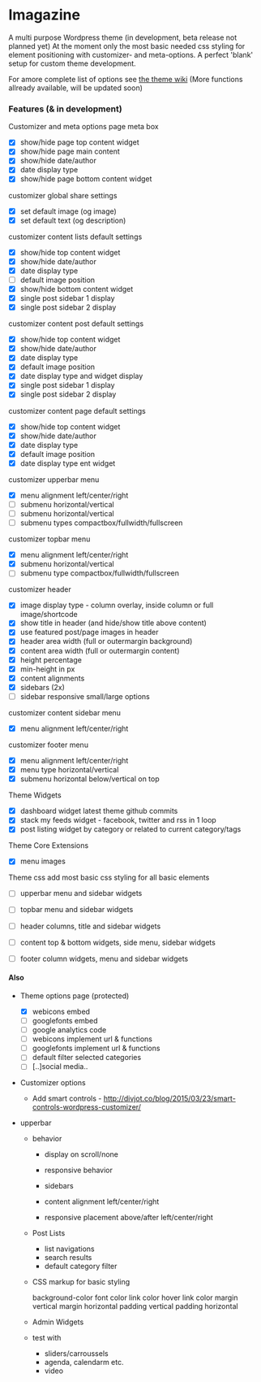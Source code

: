 # Imagazine
A multi purpose Wordpress theme (in development, beta release not planned yet)
At the moment only the most basic needed css styling for element positioning with customizer- and meta-options. A perfect 'blank' setup for custom theme development.

For amore complete list of options see [the theme wiki](https://github.com/oddsized/imagazine/wiki/Imagazine-Theme-Options)
(More functions allready available, will be updated soon)

### Features (& in development)
 
Customizer and meta options
page meta box
- [x] show/hide page top content widget
- [x] show/hide page main content
- [x] show/hide date/author
- [x] date display type 
- [x] show/hide page bottom content widget

customizer global share settings
- [x] set default image (og image)
- [x] set default text (og description)

customizer content lists default settings
- [x] show/hide top content widget
- [x] show/hide date/author
- [x] date display type 
- [ ] default image position
- [x] show/hide bottom content widget
- [x] single post sidebar 1 display
- [x] single post sidebar 2 display

customizer content post default settings
- [x] show/hide top content widget
- [x] show/hide date/author
- [x] date display type 
- [x] default image position
- [x] date display type and widget display
- [x] single post sidebar 1 display
- [x] single post sidebar 2 display

customizer content page default settings 
- [x] show/hide top content widget
- [x] show/hide date/author
- [x] date display type 
- [x] default image position
- [x] date display type ent widget

customizer upperbar menu 
- [x] menu alignment left/center/right
- [ ] submenu horizontal/vertical 
- [ ] submenu horizontal/vertical
- [ ] submenu types compactbox/fullwidth/fullscreen

customizer topbar menu 
- [x] menu alignment left/center/right
- [x] submenu horizontal/vertical
- [ ] submenu type compactbox/fullwidth/fullscreen

customizer header
- [x] image display type - column overlay, inside column or full image/shortcode
- [x] show title in header (and hide/show title above content)
- [x] use featured post/page images in header
- [x] header area width (full or outermargin background)
- [x] content area width (full or outermargin content)
- [x] height percentage
- [x] min-height in px
- [x] content alignments
- [x] sidebars (2x)
- [ ] sidebar responsive small/large options 

customizer content sidebar menu 
- [x] menu alignment left/center/right

customizer footer menu 
- [x] menu alignment left/center/right
- [x] menu type horizontal/vertical 
- [x] submenu horizontal below/vertical on top

Theme Widgets
- [x] dashboard widget latest theme github commits 
- [x] stack my feeds widget - facebook, twitter and rss in 1 loop
- [x] post listing widget by category or related to current category/tags

Theme Core Extensions
- [x] menu images 
 
Theme css
add most basic css styling for all basic elements
- [ ]  upperbar menu and sidebar widgets
- [ ]  topbar  menu and sidebar widgets
- [ ]  header  columns, title and sidebar widgets
- [ ]  content top & bottom widgets, side menu, sidebar widgets
- [ ]  footer column widgets, menu and sidebar widgets
 
 
 
#### Also
 * Theme options page (protected)	
 	- [x] webicons embed
 	- [ ] googlefonts embed
 	- [ ] google analytics code
	- [ ] webicons implement url & functions
	- [ ] googlefonts implement url & functions
	- [ ] default filter selected categories
	- [ ] [..]social media..
	
 * Customizer options
 	* Add smart controls - http://divjot.co/blog/2015/03/23/smart-controls-wordpress-customizer/
	
 * upperbar
    * behavior 
	  	* display on scroll/none
	  	* responsive behavior
      
	
    	* sidebars
	  	* content alignment left/center/right
	  	* responsive placement above/after left/center/right
  
  	* Post Lists
		* list navigations
  		* search results
		* default category filter
		
  	* CSS markup for basic styling
	
		background-color
		font color
		link color
		hover link color
		margin vertical
		margin horizontal
		padding vertical
		padding horizontal

	* Admin Widgets
		
	* test with 
		* sliders/carroussels
		* agenda, calendarm etc.
		* video
